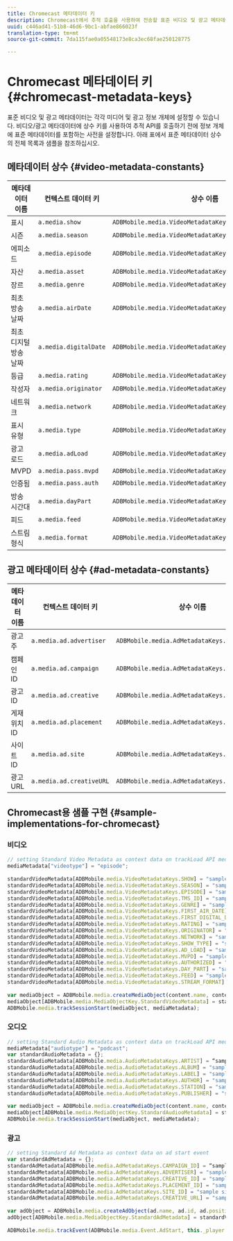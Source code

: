 ```yaml
---
title: Chromecast 메타데이터 키
description: Chromecast에서 추적 호출을 사용하여 전송할 표준 비디오 및 광고 메타데이터를 설정하는 방법에 대해 설명합니다.
uuid: c446ad41-51b8-46d6-9bc1-abfae866023f
translation-type: tm+mt
source-git-commit: 7da115fae0a05548173e8ca3ec68fae250128775

---
```



# Chromecast 메타데이터 키{#chromecast-metadata-keys}

표준 비디오 및 광고 메타데이터는 각각 미디어 및 광고 정보 개체에 설정할 수 있습니다. 비디오/광고 메타데이터에 상수 키를 사용하여 추적 API를 호출하기 전에 정보 개체에 표준 메타데이터를 포함하는 사전을 설정합니다. 아래 표에서 표준 메타데이터 상수의 전체 목록과 샘플을 참조하십시오.

## 메타데이터 상수 {#video-metadata-constants}

| 메타데이터 이름 | 컨텍스트 데이터 키 | 상수 이름 |
| --- | --- | --- |
| 표시 | `a.media.show` | `ADBMobile.media.VideoMetadataKeys.SHOW` |
| 시즌 | `a.media.season` | `ADBMobile.media.VideoMetadataKeys.SEASON` |
| 에피소드 | `a.media.episode` | `ADBMobile.media.VideoMetadataKeys.EPISODE` |
| 자산 | `a.media.asset` | `ADBMobile.media.VideoMetadataKeys.TMS_ID` |
| 장르 | `a.media.genre` | `ADBMobile.media.VideoMetadataKeys.GENRE` |
| 최초 방송 날짜 | `a.media.airDate` | `ADBMobile.media.VideoMetadataKeys.FIRST_AIR_DATE` |
| 최초 디지털 방송 날짜 | `a.media.digitalDate` | `ADBMobile.media.VideoMetadataKeys.FIRST_DIGITAL_DATE` |
| 등급 | `a.media.rating` | `ADBMobile.media.VideoMetadataKeys.RATING` |
| 작성자 | `a.media.originator` | `ADBMobile.media.VideoMetadataKeys.ORIGINATOR` |
| 네트워크 | `a.media.network` | `ADBMobile.media.VideoMetadataKeys.NETWORK` |
| 표시 유형 | `a.media.type` | `ADBMobile.media.VideoMetadataKeys.SHOW_TYPE` |
| 광고 로드 | `a.media.adLoad` | `ADBMobile.media.VideoMetadataKeys.AD_LOAD` |
| MVPD | `a.media.pass.mvpd` | `ADBMobile.media.VideoMetadataKeys.MVPD` |
| 인증됨 | `a.media.pass.auth` | `ADBMobile.media.VideoMetadataKeys.AUTHORIZED` |
| 방송 시간대 | `a.media.dayPart` | `ADBMobile.media.VideoMetadataKeys.DAY_PART` |
| 피드 | `a.media.feed` | `ADBMobile.media.VideoMetadataKeys.FEED` |
| 스트림 형식 | `a.media.format` | `ADBMobile.media.VideoMetadataKeys.STREAM_FORMAT` |

## 광고 메타데이터 상수 {#ad-metadata-constants}

| 메타데이터 이름 | 컨텍스트 데이터 키 | 상수 이름 |
| --- | --- | --- |
| 광고주 | `a.media.ad.advertiser` | `ADBMobile.media.AdMetadataKeys.ADVERTISER` |
| 캠페인 ID | `a.media.ad.campaign` | `ADBMobile.media.AdMetadataKeys.CAMPAIGN_ID` |
| 광고 ID | `a.media.ad.creative` | `ADBMobile.media.AdMetadataKeys.CREATIVE_ID` |
| 게재위치 ID | `a.media.ad.placement` | `ADBMobile.media.AdMetadataKeys.PLACEMENT_ID` |
| 사이트 ID | `a.media.ad.site` | `ADBMobile.media.AdMetadataKeys.SITE_ID` |
| 광고 URL | `a.media.ad.creativeURL` | `ADBMobile.media.AdMetadataKeys.CREATIVE_URL` |

## Chromecast용 샘플 구현 {#sample-implementations-for-chromecast}

### 비디오

```js
// setting Standard Video Metadata as context data on trackLoad API mediaContextData = { } 
mediaMetadata["videotype"] = "episode"; 
 
standardVideoMetadata[ADBMobile.media.VideoMetadataKeys.SHOW] = "sample show"; 
standardVideoMetadata[ADBMobile.media.VideoMetadataKeys.SEASON] = "sample season"; 
standardVideoMetadata[ADBMobile.media.VideoMetadataKeys.EPISODE] = "sample episode"; 
standardVideoMetadata[ADBMobile.media.VideoMetadataKeys.TMS_ID] = "sample tms_id"; 
standardVideoMetadata[ADBMobile.media.VideoMetadataKeys.GENRE] = "sample genre"; 
standardVideoMetadata[ADBMobile.media.VideoMetadataKeys.FIRST_AIR_DATE] = "sample first_air_date"; 
standardVideoMetadata[ADBMobile.media.VideoMetadataKeys.FIRST_DIGITAL_DATE] = "sample first_digital_date"; 
standardVideoMetadata[ADBMobile.media.VideoMetadataKeys.RATING] = "sample rating"; 
standardVideoMetadata[ADBMobile.media.VideoMetadataKeys.ORIGINATOR] = "sample originator"; 
standardVideoMetadata[ADBMobile.media.VideoMetadataKeys.NETWORK] = "sample network"; 
standardVideoMetadata[ADBMobile.media.VideoMetadataKeys.SHOW_TYPE] = "sample show type"; 
standardVideoMetadata[ADBMobile.media.VideoMetadataKeys.AD_LOAD] = "sample ad load"; 
standardVideoMetadata[ADBMobile.media.VideoMetadataKeys.MVPD] = "sample mvpd"; 
standardVideoMetadata[ADBMobile.media.VideoMetadataKeys.AUTHORIZED] = "sample authorized"; 
standardVideoMetadata[ADBMobile.media.VideoMetadataKeys.DAY_PART] = "sample day_part"; 
standardVideoMetadata[ADBMobile.media.VideoMetadataKeys.FEED] = "sample feed"; 
standardVideoMetadata[ADBMobile.media.VideoMetadataKeys.STREAM_FORMAT] = "sample format"; 
 
var mediaObject = ADBMobile.media.createMediaObject(content.name, content.id, content.length, content.streamType); 
mediaObject[ADBMobile.media.MediaObjectKey.StandardVideoMetadata] = standardVideoMetadata; 
ADBMobile.media.trackSessionStart(mediaObject, mediaMetadata); 
```

### 오디오

```js
// setting Standard Audio Metadata as context data on trackLoad API mediaContextData = { } 
mediaMetadata["audiotype"] = "podcast"; 
var standardAudioMetadata = {}; 
standardAudioMetadata[ADBMobile.media.AudioMetadataKeys.ARTIST] = “sample artist”; 
standardAudioMetadata[ADBMobile.media.AudioMetadataKeys.ALBUM] = "sample album" ; 
standardAudioMetadata[ADBMobile.media.AudioMetadataKeys.LABEL] = "sample label"; 
standardAudioMetadata[ADBMobile.media.AudioMetadataKeys.AUTHOR] = "sample author" ; 
standardAudioMetadata[ADBMobile.media.AudioMetadataKeys.STATION] = "sample station " ; 
standardAudioMetadata[ADBMobile.media.AudioMetadataKeys.PUBLISHER] = "sample publisher"; 
 
var mediaObject = ADBMobile.media.createMediaObject(content.name, content.id, content.length, content.streamType, content.mediaType); 
mediaObject[ADBMobile.media.MediaObjectKey.StandardAudiooMetadata] = standardAudiooMetadata; 
ADBMobile.media.trackSessionStart(mediaObject, mediaMetadata); 
```

### 광고

```js
// setting Standard Ad Metadata as context data on ad start event 
var standardAdMetadata = {}; 
standardAdMetadata[ADBMobile.media.AdMetadataKeys.CAMPAIGN_ID] = “sample campaign”; 
standardAdMetadata[ADBMobile.media.AdMetadataKeys.ADVERTISER] = "sample advertiser" ; 
standardAdMetadata[ADBMobile.media.AdMetadataKeys.CREATIVE_ID] = "sample creativeid"; 
standardAdMetadata[ADBMobile.media.AdMetadataKeys.PLACEMENT_ID] = "sample placement id" ; 
standardAdMetadata[ADBMobile.media.AdMetadataKeys.SITE_ID] = "sample site id" ; 
standardAdMetadata[ADBMobile.media.AdMetadataKeys.CREATIVE_URL] = "sample creative url"; 
 
var adObject = ADBMobile.media.createAdObject(ad.name, ad.id, ad.position, ad.length); 
adObject[ADBMobile.media.MediaObjectKey.StandardAdMetadata] = standardVideoMetadata; 
 
ADBMobile.media.trackEvent(ADBMobile.media.Event.AdStart, this._player.getAdInfo(), adContextData);
```

